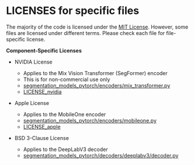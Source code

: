 LICENSES for specific files
===========================

The majority of the code is licensed under the [MIT License](LICENSE). However, some files are licensed under different terms. Please check each file for file-specific license.


**Component-Specific Licenses**

- NVIDIA License

  * Applies to the Mix Vision Transformer (SegFormer) encoder
  * This is for non-commercial use only
  * [segmentation_models_pytorch/encoders/mix_transformer.py](https://github.com/qubvel/segmentation_models.pytorch/blob/main/segmentation_models_pytorch/encoders/mix_transformer.py)
  * [LICENSE_nvidia](LICENSE_nvidia.md)


- Apple License
  * Applies to the MobileOne encoder
  * [segmentation_models_pytorch/encoders/mobileone.py](https://github.com/qubvel/segmentation_models.pytorch/blob/main/segmentation_models_pytorch/encoders/mobileone.py)
  * [LICENSE_apple](LICENSE_apple.md)

- BSD 3-Clause License
  * Applies to the DeepLabV3 decoder
  * [segmentation_models_pytorch/decoders/deeplabv3/decoder.py](https://github.com/qubvel/segmentation_models.pytorch/blob/main/segmentation_models_pytorch/decoders/deeplabv3/decoder.py)

